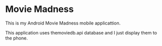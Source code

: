 # Movie Madness
This is my Android Movie Madness mobile applicattion.

This application uses themoviedb.api database and I just display them to the phone.
